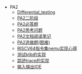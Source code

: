 * PA2
   * [Differential_testing](Differential_testing.md)
   * [PA2二阶段](PA2二阶段.md)
   * [PA2必答题](PA2必答题.md)
   * [PA2思考问题](PA2思考问题.md)
   * [PA2文档阅读笔记](PA2文档阅读笔记.md)
   * [PA2选做题(困难)](PA2选做题(困难).md)
   * [RISCV64指令集nemu实现心得](RISCV64指令集nemu实现心得.md)
   * [测试klib的实现](测试klib的实现.md)
   * [踪迹trace的实现](踪迹trace的实现.md)
   * [输入输出IOE](输入输出IOE.md)

